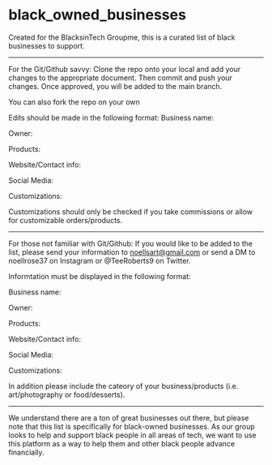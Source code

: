 # black_owned_businesses
Created for the BlacksinTech Groupme, this is a curated list of black businesses to support.


______________________________________________________________________________________________________
For the Git/Github savvy:
Clone the repo onto your local and add your changes to the appropriate document.
Then commit and push your changes.
Once approved, you will be added to the main branch. 

You can also fork the repo on your own

Edits should be made in the following format:
Business name:  

Owner: 

Products: 

Website/Contact info:

Social Media: 

Customizations:


Customizations should only be checked if you take commissions or allow for customizable orders/products.



__________________________________________________________________________________________________________
For those not familiar with Git/Github:
If you would like to be added to the list, please send your information to noellsart@gmail.com or 
send a DM to noellrose37 on Instagram or @TeeRoberts9 on Twitter.

Informtation must be displayed in the following format: 

Business name:  

Owner: 

Products: 

Website/Contact info:

Social Media: 

Customizations:


In addition please include the cateory of your business/products (i.e. art/photography or food/desserts).


______________________________________________________________________________________________________________________________________
We understand there are a ton of great businesses out there, but please note that this list is specifically for black-owned businesses. 
As our group looks to help and support black people in all areas of tech, we want to use this platform as a way to help them and other 
black people advance financially. 
